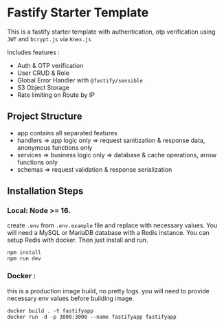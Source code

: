 # Fastify Starter Template

This is a fastify starter template with authentication, otp verification using `JWT` and `bcrypt.js` via `Knex.js`

Includes features :

- Auth & OTP verification
- User CRUD & Role
- Global Error Handler with `@fastify/sensible`
- S3 Object Storage
- Rate limiting on Route by IP

## Project Structure

- app contains all separated features
- handlers => app logic only => request sanitization & response data, anonymous functions only
- services => business logic only => database & cache operations, arrow functions only
- schemas => request validation & response serialization

## Installation Steps

### Local: Node >= 16.

create `.env` from `.env.example` file and replace with necessary values. You will need a MySQL or MariaDB database with a Redis instance. You can setup Redis with docker. Then just install and run.

```
npm install
npm run dev
```

### Docker :

this is a production image build, no pretty logs. you will need to provide necessary env values before building image.

```
docker build . -t fastifyapp
docker run -d -p 3000:3000 --name fastifyapp fastifyapp
```

